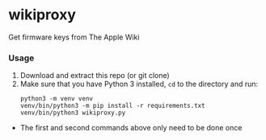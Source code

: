 # wikiproxy

Get firmware keys from The Apple Wiki

### Usage

1. Download and extract this repo (or git clone)
1. Make sure that you have Python 3 installed, `cd` to the directory and run:
    ```
    python3 -m venv venv
    venv/bin/python3 -m pip install -r requirements.txt
    venv/bin/python3 wikiproxy.py
    ```
- The first and second commands above only need to be done once

